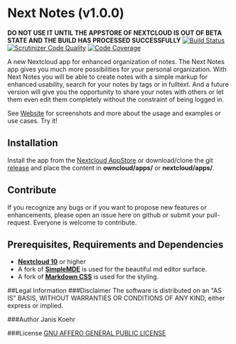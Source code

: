 # Next Notes (v1.0.0)
**DO NOT USE IT UNTIL THE APPSTORE OF NEXTCLOUD IS OUT OF BETA STATE AND THE BUILD HAS PROCESSED SUCCESSFULLY**
[![Build Status](https://travis-ci.org/janis91/nextnotes.svg?branch=master)](https://travis-ci.org/janis91/nextnotes) [![Scrutinizer Code Quality](https://scrutinizer-ci.com/g/janis91/nextnotes/badges/quality-score.png?b=master)](https://scrutinizer-ci.com/g/janis91/nextnotes/?branch=master) [![Code Coverage](https://scrutinizer-ci.com/g/janis91/nextnotes/badges/coverage.png?b=master)](https://scrutinizer-ci.com/g/janis91/nextnotes/?branch=master)

A new Nextcloud app for enhanced organization of notes.
The Next Notes app gives you much more possibilities for your personal organization. With Next Notes you will be able to create notes with a simple markup for enhanced usability, search for your notes by tags or in fulltext. And a future version will give you the opportunity to share your notes with others or let them even edit them completely without the constraint of being logged in.

See [Website](http://janis91.github.io/nextnotes/) for screenshots and more about the usage and examples or use cases.
Try it!

## Installation
Install the app from the [Nextcloud AppStore](http://apps.nextcloud.com) or download/clone the git [release](https://github.com/janis91/nextnotes/releases) and place the content in **owncloud/apps/** or **nextcloud/apps/**.

## Contribute
If you recognize any bugs or if you want to propose new features or enhancements, please open an issue here on github or submit your pull-request. Everyone is welcome to contribute.

## Prerequisites, Requirements and Dependencies
* **[Nextcloud 10](https://nextcloud.com/)** or higher
* A fork of **[SimpleMDE](https://github.com/NextStepWebs/simplemde-markdown-editor)** is used for the beautiful md editor surface.
* A fork of **[Markdown CSS](https://github.com/sindresorhus/github-markdown-css)** is used for the styling.

##Legal Information
###Disclaimer
The software is distributed on an "AS IS" BASIS, WITHOUT WARRANTIES OR CONDITIONS OF ANY KIND, either express or implied.

###Author
Janis Koehr

###License
[GNU AFFERO GENERAL PUBLIC LICENSE](https://github.com/janis91/nextnotes/blob/master/COPYING)
